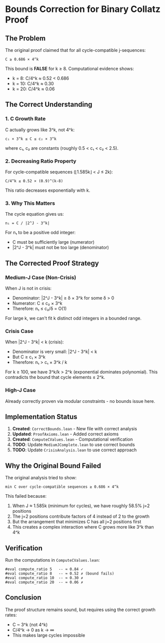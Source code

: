 # Bounds Correction for Binary Collatz Proof

## The Problem

The original proof claimed that for all cycle-compatible j-sequences:
```
C ≥ 0.686 × 4^k
```

This bound is **FALSE** for k ≥ 8. Computational evidence shows:
- k = 8: C/4^k ≈ 0.52 < 0.686
- k = 10: C/4^k ≈ 0.30
- k = 20: C/4^k ≈ 0.06

## The Correct Understanding

### 1. C Growth Rate
C actually grows like 3^k, not 4^k:
```
c₁ × 3^k ≤ C ≤ c₂ × 3^k
```
where c₁, c₂ are constants (roughly 0.5 < c₁ < c₂ < 2.5).

### 2. Decreasing Ratio Property
For cycle-compatible sequences (⌊1.585k⌋ < J ≤ 2k):
```
C/4^k ≤ 0.52 × (0.9)^(k-8)
```
This ratio decreases exponentially with k.

### 3. Why This Matters
The cycle equation gives us:
```
n₁ = C / |2^J - 3^k|
```

For n₁ to be a positive odd integer:
- C must be sufficiently large (numerator)
- |2^J - 3^k| must not be too large (denominator)

## The Corrected Proof Strategy

### Medium-J Case (Non-Crisis)
When J is not in crisis:
- Denominator: |2^J - 3^k| ≥ δ × 3^k for some δ > 0
- Numerator: C ≤ c₂ × 3^k
- Therefore: n₁ ≤ c₂/δ = O(1)

For large k, we can't fit k distinct odd integers in a bounded range.

### Crisis Case
When |2^J - 3^k| < k (crisis):
- Denominator is very small: |2^J - 3^k| < k
- But C ≥ c₁ × 3^k
- Therefore: n₁ > c₁ × 3^k / k

For k ≥ 100, we have 3^k/k > 2^k (exponential dominates polynomial).
This contradicts the bound that cycle elements ≤ 2^k.

### High-J Case
Already correctly proven via modular constraints - no bounds issue here.

## Implementation Status

1. **Created**: `CorrectBounds.lean` - New file with correct analysis
2. **Updated**: `ProofAxioms.lean` - Added correct axioms
3. **Created**: `ComputeCValues.lean` - Computational verification
4. **TODO**: Update `MediumJComplete.lean` to use correct bounds
5. **TODO**: Update `CrisisAnalysis.lean` to use correct approach

## Why the Original Bound Failed

The original analysis tried to show:
```
min C over cycle-compatible sequences ≥ 0.686 × 4^k
```

This failed because:
1. When J ≈ 1.585k (minimum for cycles), we have roughly 58.5% j=2 positions
2. The j=2 positions contribute factors of 4 instead of 2 to the growth
3. But the arrangement that minimizes C has all j=2 positions first
4. This creates a complex interaction where C grows more like 3^k than 4^k

## Verification

Run the computations in `ComputeCValues.lean`:
```lean
#eval compute_ratio 5   -- ≈ 0.84 ✓
#eval compute_ratio 8   -- ≈ 0.52 ✗ (bound fails)
#eval compute_ratio 10  -- ≈ 0.30 ✗
#eval compute_ratio 20  -- ≈ 0.06 ✗
```

## Conclusion

The proof structure remains sound, but requires using the correct growth rates:
- C ~ 3^k (not 4^k)
- C/4^k → 0 as k → ∞
- This makes large cycles impossible
